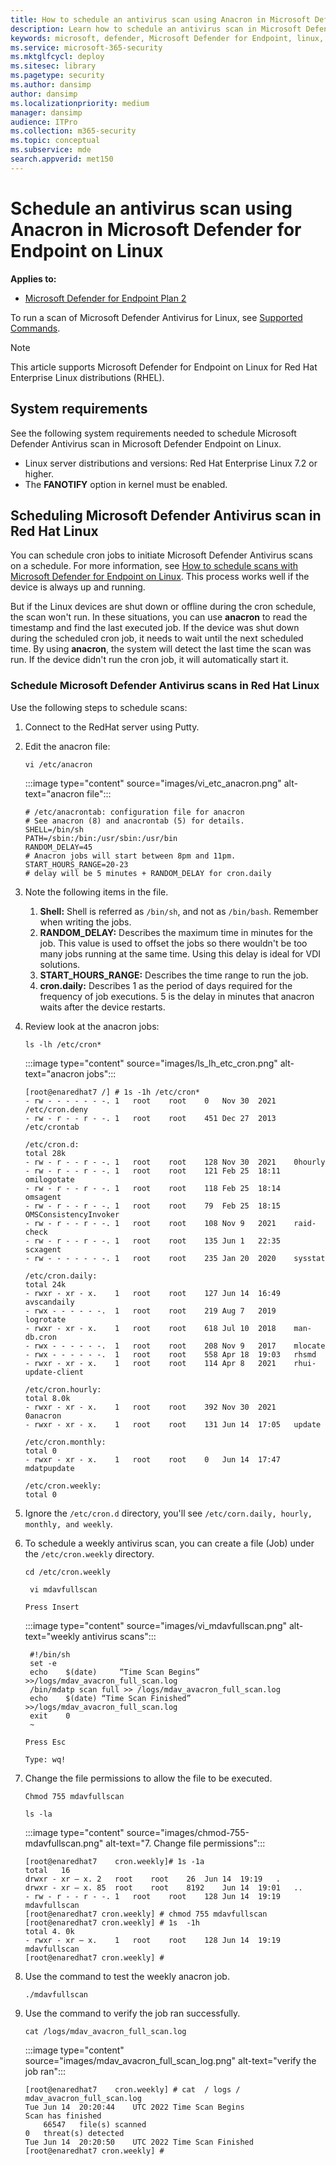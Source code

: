 ```yaml
---
title: How to schedule an antivirus scan using Anacron in Microsoft Defender for Endpoint on Linux
description: Learn how to schedule an antivirus scan in Microsoft Defender for Endpoint on Linux for better protection of your organization's assets.
keywords: microsoft, defender, Microsoft Defender for Endpoint, linux, scans, antivirus, microsoft defender for endpoint on linux
ms.service: microsoft-365-security
ms.mktglfcycl: deploy
ms.sitesec: library
ms.pagetype: security
ms.author: dansimp
author: dansimp
ms.localizationpriority: medium
manager: dansimp
audience: ITPro
ms.collection: m365-security
ms.topic: conceptual
ms.subservice: mde
search.appverid: met150
---
```


# Schedule an antivirus scan using Anacron in Microsoft Defender for Endpoint on Linux

**Applies to:**
- [Microsoft Defender for Endpoint Plan 2](https://go.microsoft.com/fwlink/p/?linkid=2154037)


To run a scan of Microsoft Defender Antivirus for Linux, see [Supported Commands](/microsoft-365/security/defender-endpoint/linux-resources#supported-commands).

> [!NOTE]
> This article supports Microsoft Defender for Endpoint on Linux for Red Hat Enterprise Linux distributions (RHEL).

## System requirements

See the following system requirements needed to schedule Microsoft Defender Antivirus scan in Microsoft Defender Endpoint on Linux.

- Linux server distributions and versions: Red Hat Enterprise Linux 7.2 or higher.
- The **FANOTIFY** option in kernel must be enabled.

## Scheduling Microsoft Defender Antivirus scan in Red Hat Linux

You can schedule cron jobs to initiate Microsoft Defender Antivirus scans on a schedule. For more information, see [How to schedule scans with Microsoft Defender for Endpoint on Linux](linux-schedule-scan-mde.md). This process works well if the device is always up and running. 

But if the Linux devices are shut down or offline during the cron schedule, the scan won't run. In these situations, you can use **anacron** to read the timestamp and find the last executed job. If the device was shut down during the scheduled cron job, it needs to wait until the next scheduled time. By using **anacron**, the system will detect the last time the scan was run. If the device didn't run the cron job, it will automatically start it. 

### Schedule Microsoft Defender Antivirus scans in Red Hat Linux

Use the following steps to schedule scans:

1. Connect to the RedHat server using Putty.
1. Edit the anacron file: 

    ```vi /etc/anacron```

    :::image type="content" source="images/vi_etc_anacron.png" alt-text="anacron file":::

    ```
    # /etc/anacrontab: configuration file for anacron
    # See anacron (8) and anacrontab (5) for details.
    SHELL=/bin/sh
    PATH=/sbin:/bin:/usr/sbin:/usr/bin
    RANDOM_DELAY=45
    # Anacron jobs will start between 8pm and 11pm.
    START_HOURS_RANGE=20-23
    # delay will be 5 minutes + RANDOM_DELAY for cron.daily
    ```

1. Note the following items in the file.
    1. **Shell:** Shell is referred as ```/bin/sh```, and not as ```/bin/bash```. Remember when writing the jobs.
    1. **RANDOM_DELAY:** Describes the maximum time in minutes for the job. This value is used to offset the jobs so there wouldn't be too many jobs running at the same time. Using this delay is ideal for VDI solutions.
    1. **START_HOURS_RANGE:** Describes the time range to run the job.
    1. **cron.daily:** Describes 1 as the period of days required for the frequency of job executions. 5 is the delay in minutes that anacron waits after the device restarts.

1. Review look at the anacron jobs:

    ```ls -lh /etc/cron*```

    :::image type="content" source="images/ls_lh_etc_cron.png" alt-text="anacron jobs":::

    ```
    [root@enaredhat7 /] # 1s -1h /etc/cron*
    - rw - - - - - - -.	1	root	root	0	Nov	30	2021	/etc/cron.deny
    - rw - r - - r - -.	1	root	root	451	Dec	27	2013	/etc/crontab

    /etc/cron.d:
    total 28k
    - rw - r - - r - -.	1	root	root	128	Nov	30	2021	0hourly
    - rw - r - - r - -.	1	root	root	121	Feb	25	18:11	omilogotate
    - rw - r - - r - -.	1	root	root	118	Feb	25	18:14	omsagent
    - rw - r - - r - -.	1	root	root	79	Feb	25	18:15	OMSConsistencyInvoker
    - rw - r - - r - -.	1	root	root	108	Nov	9	2021	raid-check
    - rw - r - - r - -.	1	root	root	135	Jun	1	22:35	scxagent
    - rw - - - - - - -.	1	root	root	235	Jan	20	2020	sysstat

    /etc/cron.daily:
    total 24k
    - rwxr - xr - x.	1	root	root	127	Jun	14	16:49	avscandaily
    - rwx - - - - - -.	1	root	root	219	Aug	7	2019	logrotate
    - rwxr - xr - x.	1	root	root	618	Jul	10	2018	man-db.cron
    - rwx - - - - - -.	1	root	root	208	Nov	9	2017	mlocate
    - rwx - - - - - -.	1	root	root	558	Apr	18	19:03	rhsmd
    - rwxr - xr - x.	1	root	root	114	Apr	8	2021	rhui-update-client

    /etc/cron.hourly:
    total 8.0k
    - rwxr - xr - x.	1	root	root	392	Nov	30	2021	0anacron
    - rwxr - xr - x.	1	root	root	131	Jun	14	17:05	update

    /etc/cron.monthly:
    total 0
    - rwxr - xr - x.	1	root	root	0	Jun	14	17:47	mdatpupdate
    
    /etc/cron.weekly:
    total 0
    ```

1. Ignore the ```/etc/cron.d``` directory, you'll see ```/etc/corn.daily, hourly, monthly, and weekly```. 

1. To schedule a weekly antivirus scan, you can create a file (Job) under the ```/etc/cron.weekly``` directory.

    ```cd /etc/cron.weekly```

   ``` vi mdavfullscan```

    ```Press Insert```
    
    :::image type="content" source="images/vi_mdavfullscan.png" alt-text="weekly antivirus scans":::

   ```
    #!/bin/sh
    set	-e
    echo	$(date)		“Time Scan Begins”	>>/logs/mdav_avacron_full_scan.log
    /bin/mdatp scan full >> /logs/mdav_avacron_full_scan.log
    echo	$(date) “Time Scan Finished”		>>/logs/mdav_avacron_full_scan.log
    exit	0
    ~
    ```

    ```Press Esc```

    ```Type: wq!```

1. Change the file permissions to allow the file to be executed.

    ```Chmod 755 mdavfullscan```

    ```ls -la```

    :::image type="content" source="images/chmod-755-mdavfullscan.png" alt-text="7.	Change file permissions":::

    ```
    [root@enaredhat7 	cron.weekly]# 1s -1a
    total	16
    drwxr - xr – x.	2	root	root	26	Jun	14	19:19	.
    drwxr - xr – x.	85	root	root	8192	Jun	14	19:01	..
    - rw - r - - r - -.	1	root	root	128	Jun	14	19:19	mdavfullscan
    [root@enaredhat7 cron.weekly] #	chmod 755 mdavfullscan
    [root@enaredhat7 cron.weekly] # 1s	-1h
    total 4. 0k
    - rwxr - xr – x.	1	root	root	128	Jun	14	19:19	mdavfullscan
    [root@enaredhat7 cron.weekly] #
    ```

1. Use the command to test the weekly anacron job.
    
    ```./mdavfullscan```

1. Use the command to verify the job ran successfully.

    ```cat /logs/mdav_avacron_full_scan.log```

    :::image type="content" source="images/mdav_avacron_full_scan_log.png" alt-text="verify the job ran":::

    ```
    [root@enaredhat7 	cron.weekly] # cat	/ logs / mdav_avacron_full_scan.log
    Tue Jun	14	20:20:44	UTC	2022 Time Scan Begins
    Scan has finished
    	66547	file(s) scanned
    0	threat(s) detected
    Tue Jun	14	20:20:50	UTC 2022 Time Scan Finished
    [root@enaredhat7 cron.weekly] #
    ```
